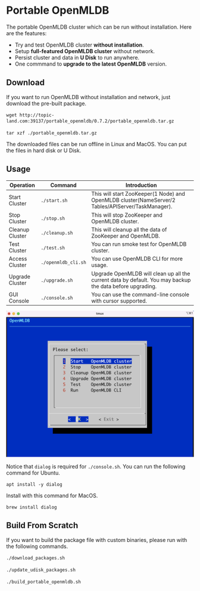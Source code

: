 # Portable OpenMLDB

The portable OpenMLDB cluster which can be run without installation. Here are the features:

* Try and test OpenMLDB cluster **without installation**.
* Setup **full-featured OpenMLDB cluster** without network.
* Persist cluster and data in **U Disk** to run anywhere.
* One commmand to **upgrade to the latest OpenMLDB** version.

## Download

If you want to run OpenMLDB without installation and network, just download the pre-built package.

```
wget http://topic-land.com:39137/portable_openmldb/0.7.2/portable_openmldb.tar.gz

tar xzf ./portable_openmldb.tar.gz
```

The downloaded files can be run offline in Linux and MacOS. You can put the files in hard disk or U Disk.

## Usage

| Operation | Command | Introduction |
| --------- | ------- | ------------ |
| Start Cluster | `./start.sh` | This will start ZooKeeper(1 Node) and OpenMLDB cluster(NameServer/2 Tables/APIServer/TaskManager). |
| Stop Cluster | `./stop.sh` | This will stop ZooKeeper and OpenMLDB cluster.  |
| Cleanup Cluster | `./cleanup.sh` | This will cleanup all the data of ZooKeeper and OpenMLDB. |
| Test Cluster | `./test.sh` | You can run smoke test for OpenMLDB cluster. |
| Access Cluster | `./openmldb_cli.sh` | You can use OpenMLDB CLI for more usage. |
| Upgrade Cluster | `./upgrade.sh` | Upgrade OpenMLDB will clean up all the current data by default. You may backup the data before upgrading. |
| GUI Console | `./console.sh` | You can use the command-line console with cursor supported. |

![](./images/portable_openmldb_console.png)

Notice that `dialog` is required for `./console.sh`. You can run the following command for Ubuntu.

```
apt install -y dialog
```

Install with this command for MacOS.

```
brew install dialog
```

## Build From Scratch

If you want to build the package file with custom binaries, please run with the following commands.

```
./download_packages.sh

./update_udisk_packages.sh

./build_portable_openmldb.sh
```

